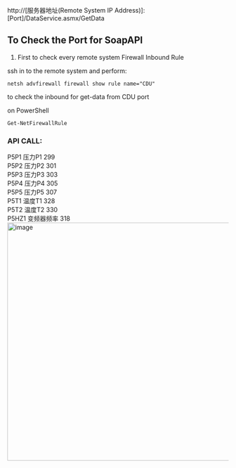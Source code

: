 http://[服务器地址(Remote System IP Address)]:[Port]/DataService.asmx/GetData

## To Check the Port for SoapAPI

1. First to check every remote system Firewall Inbound Rule

ssh in to the remote system and perform:
```
netsh advfirewall firewall show rule name="CDU"
```
to check the inbound for get-data from CDU port


on PowerShell
```
Get-NetFirewallRule
```

### API CALL:
P5P1	压力P1	  299 <br/>
P5P2	压力P2	  301 <br/>
P5P3	压力P3	  303 <br/>
P5P4	压力P4	  305 <br/>
P5P5	压力P5	  307 <br/>
P5T1	温度T1	  328 <br/>
P5T2	温度T2	  330 <br/>
P5HZ1	变频器频率	318
<br/>
<img width="542" alt="image" src="https://github.com/user-attachments/assets/21c6a2ba-a6d3-46f7-84af-d876885170ff" />
